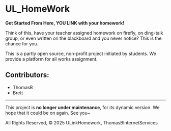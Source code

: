 # UL_HomeWork
**Get Started From Here, YOU LINK with your homework!**

Think of this, have your teacher assigned homework on firefly, on ding-talk group, or even written on the blackboard and you never notice? This is the chance for you.

This is a partly open source, non-profit project initiated by students. We provide a platform for all works assignment.

## Contributors:
- ThomasB
- Brett

---

This project is **no longer under maintenance**, for its dynamic version. We hope that it could be on again. See you~

All Rights Reserved, © 2025 ULinkHomework, ThomasBInternetServices
